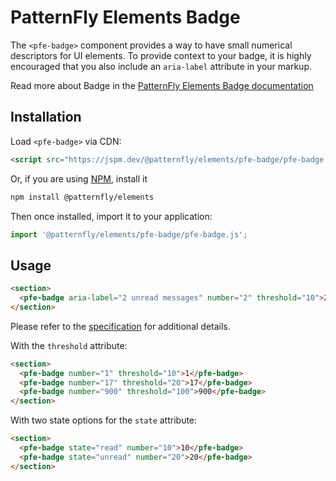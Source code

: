 # PatternFly Elements Badge
         
The `<pfe-badge>` component provides a way to have small numerical descriptors for UI elements. To provide context to your badge, it is highly encouraged that you also include an `aria-label` attribute in your markup.

Read more about Badge in the [PatternFly Elements Badge documentation](https://patternflyelements.org/components/badge)

##  Installation

Load `<pfe-badge>` via CDN:

```html
<script src="https://jspm.dev/@patternfly/elements/pfe-badge/pfe-badge.js"></script>
```

Or, if you are using [NPM](https://npm.im), install it

```bash
npm install @patternfly/elements
```

Then once installed, import it to your application:

```js
import '@patternfly/elements/pfe-badge/pfe-badge.js';
```

## Usage

```html
<section>
  <pfe-badge aria-label="2 unread messages" number="2" threshold="10">2</pfe-badge>
</section>
```

Please refer to the [specification](https://www.w3.org/TR/wai-aria/#aria-label) for additional details.

With the `threshold` attribute:

```html
<section>
  <pfe-badge number="1" threshold="10">1</pfe-badge>
  <pfe-badge number="17" threshold="20">17</pfe-badge>
  <pfe-badge number="900" threshold="100">900</pfe-badge>
</section>
```

With two state options for the `state` attribute:

```html
<section>
  <pfe-badge state="read" number="10">10</pfe-badge>
  <pfe-badge state="unread" number="20">20</pfe-badge>
</section>
```

